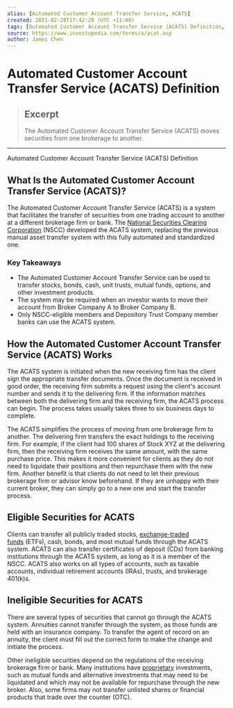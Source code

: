 ```yaml
---
alias: [Automated Customer Account Transfer Service, ACATS]
created: 2021-02-28T17:42:20 (UTC +11:00)
tags: [Automated Customer Account Transfer Service (ACATS) Definition, Automated Customer Account Transfer Service (ACATS) Definition]
source: https://www.investopedia.com/terms/a/acat.asp
author: James Chen
---
```


# Automated Customer Account Transfer Service (ACATS) Definition

> ## Excerpt
> The Automated Customer Account Transfer Service (ACATS) moves securities from one brokerage to another.

---

Automated Customer Account Transfer Service (ACATS) Definition
## What Is the Automated Customer Account Transfer Service (ACATS)?

The Automated Customer Account Transfer Service (ACATS) is a system that facilitates the transfer of securities from one trading account to another at a different brokerage firm or bank. The [National Securities Clearing Corporation](https://www.investopedia.com/terms/n/nscc.asp) (NSCC) developed the ACATS system, replacing the previous manual asset transfer system with this fully automated and standardized one.

### Key Takeaways

-   The Automated Customer Account Transfer Service can be used to transfer stocks, bonds, cash, unit trusts, mutual funds, options, and other investment products.
-   The system may be required when an investor wants to move their account from Broker Company A to Broker Company B.
-   Only NSCC-eligible members and Depository Trust Company member banks can use the ACATS system.

## How the Automated Customer Account Transfer Service (ACATS) Works

The ACATS system is initiated when the new receiving firm has the client sign the appropriate transfer documents. Once the document is received in good order, the receiving firm submits a request using the client's account number and sends it to the delivering firm. If the information matches between both the delivering firm and the receiving firm, the ACATS process can begin. The process takes usually takes three to six business days to complete.

The ACATS simplifies the process of moving from one brokerage firm to another. The delivering firm transfers the exact holdings to the receiving firm. For example, if the client had 100 shares of Stock XYZ at the delivering firm, then the receiving firm receives the same amount, with the same purchase price. This makes it more convenient for clients as they do not need to liquidate their positions and then repurchase them with the new firm. Another benefit is that clients do not need to let their previous brokerage firm or advisor know beforehand. If they are unhappy with their current broker, they can simply go to a new one and start the transfer process.

## Eligible Securities for ACATS

Clients can transfer all publicly traded stocks, [exchange-traded funds](https://www.investopedia.com/terms/e/etf.asp) (ETFs), cash, bonds, and most mutual funds through the ACATS system. ACATS can also transfer certificates of deposit (CDs) from banking institutions through the ACATS system, as long as it is a member of the NSCC. ACATS also works on all types of accounts, such as taxable accounts, individual retirement accounts (IRAs), trusts, and brokerage 401(k)s.

## Ineligible Securities for ACATS

There are several types of securities that cannot go through the ACATS system. Annuities cannot transfer through the system, as those funds are held with an insurance company. To transfer the agent of record on an annuity, the client must fill out the correct form to make the change and initiate the process.

Other ineligible securities depend on the regulations of the receiving brokerage firm or bank. Many institutions have [proprietary](https://www.investopedia.com/terms/p/proprietarytechnology.asp) investments, such as mutual funds and alternative investments that may need to be liquidated and which may not be available for repurchase through the new broker. Also, some firms may not transfer unlisted shares or financial products that trade over the counter (OTC).
